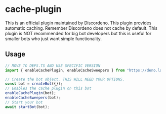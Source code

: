 # cache-plugin

This is an official plugin maintained by Discordeno. This plugin provides
automatic caching. Remember Discordeno does not cache by default. This plugin is
NOT recommended for big bot developers but this is useful for smaller bots who
just want simple functionality.

## Usage

```ts
// MOVE TO DEPS.TS AND USE SPECIFIC VERSION
import { enableCachePlugin, enableCacheSweepers } from "https://deno.land/x/discordeno_cache_plugin/mod.ts";

// Create the bot object, THIS WILL NEED YOUR OPTIONS.
const bot = createBot({});
// Enables the cache plugin on this bot
enableCachePlugin(bot);
enableCacheSweepers(bot);
// Start your bot
await startBot(bot);
```
